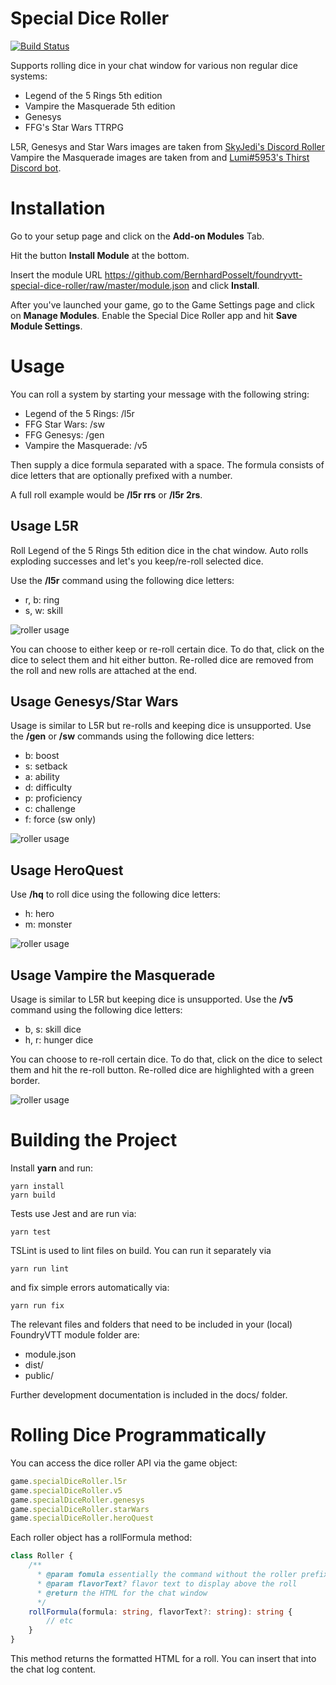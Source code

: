 # Special Dice Roller

[![Build Status](https://travis-ci.org/BernhardPosselt/foundryvtt-special-dice-roller.svg?branch=master)](https://travis-ci.org/BernhardPosselt/l5r-foundryvtt-roller)

Supports rolling dice in your chat window for various non regular dice systems:

* Legend of the 5 Rings 5th edition
* Vampire the Masquerade 5th edition
* Genesys
* FFG's Star Wars TTRPG

L5R, Genesys and Star Wars images are taken from [SkyJedi's Discord Roller](https://github.com/SkyJedi/FFGNDS-Discord-Dice-Roller)
Vampire the Masquerade images are taken from and [Lumi#5953's Thirst Discord bot](https://www.google.com/url?sa=t&rct=j&q=&esrc=s&source=web&cd=1&cad=rja&uact=8&ved=2ahUKEwj-iKLCjNvmAhWOyqYKHaYEC7AQFjAAegQIAhAB&url=https%3A%2F%2Fdiscordapp.com%2Foauth2%2Fauthorize%3Fclient_id%3D475234745848954905%26scope%3Dbot%26permissions%3D0&usg=AOvVaw0fV9gFSh3hD3WQd2BwJKv7). 

# Installation

Go to your setup page and click on the **Add-on Modules** Tab.

Hit the button **Install Module** at the bottom.

Insert the module URL https://github.com/BernhardPosselt/foundryvtt-special-dice-roller/raw/master/module.json and click **Install**.

After you've launched your game, go to the Game Settings page and click on **Manage Modules**. Enable the Special Dice Roller app and hit **Save Module Settings**.


# Usage

You can roll a system by starting your message with the following string:

* Legend of the 5 Rings: /l5r
* FFG Star Wars: /sw
* FFG Genesys: /gen
* Vampire the Masquerade: /v5

Then supply a dice formula separated with a space. The formula consists of dice letters that are optionally prefixed with a number.

A full roll example would be **/l5r rrs** or **/l5r 2rs**.

## Usage L5R

Roll Legend of the 5 Rings 5th edition dice in the chat window. Auto rolls exploding successes and let's you keep/re-roll selected dice.

Use the **/l5r** command using the following dice letters:

* r, b: ring
* s, w: skill

![roller usage](docs/l5rroll.png)

You can choose to either keep or re-roll certain dice. To do that, click on the dice to select them and hit either button. Re-rolled dice are removed from the roll and new rolls are attached at the end.

## Usage Genesys/Star Wars

Usage is similar to L5R but re-rolls and keeping dice is unsupported. Use the **/gen** or **/sw** commands using the following dice letters:

* b: boost
* s: setback
* a: ability
* d: difficulty
* p: proficiency
* c: challenge
* f: force (sw only)

![roller usage](docs/genroll.png)

## Usage HeroQuest

Use **/hq** to roll dice using the following dice letters:

* h: hero
* m: monster

![roller usage](docs/hq.png)

## Usage Vampire the Masquerade

Usage is similar to L5R but keeping dice is unsupported. Use the **/v5** command using the following dice letters:

* b, s: skill dice
* h, r: hunger dice

You can choose to re-roll certain dice. To do that, click on the dice to select them and hit the re-roll button. Re-rolled dice are highlighted with a green border.

![roller usage](docs/v5roll.png)

# Building the Project

Install **yarn** and run:

    yarn install
    yarn build

Tests use Jest and are run via:

    yarn test
    
TSLint is used to lint files on build. You can run it separately via

    yarn run lint

and fix simple errors automatically via:

    yarn run fix

The relevant files and folders that need to be included in your (local) FoundryVTT module folder are:

* module.json
* dist/
* public/

Further development documentation is included in the docs/ folder.

# Rolling Dice Programmatically

You can access the dice roller API via the game object:

```js
game.specialDiceRoller.l5r
game.specialDiceRoller.v5
game.specialDiceRoller.genesys
game.specialDiceRoller.starWars
game.specialDiceRoller.heroQuest
```

Each roller object has a rollFormula method:

```ts
class Roller {
    /**
      * @param fomula essentially the command without the roller prefix (e.g. wwbb instead of /l5r wwbb)
      * @param flavorText? flavor text to display above the roll
      * @return the HTML for the chat window
      */
    rollFormula(formula: string, flavorText?: string): string {
        // etc
    }
}
```

This method returns the formatted HTML for a roll. You can insert that into the chat log content.
